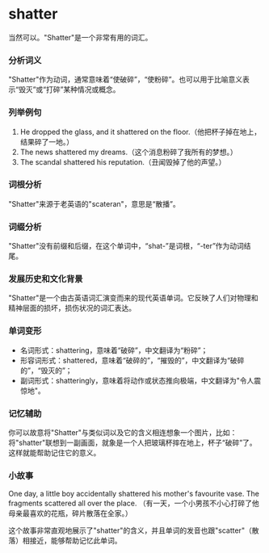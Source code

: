 # shatter

当然可以。"Shatter"是一个非常有用的词汇。

  

### 分析词义

  

"Shatter"作为动词，通常意味着“使破碎”，“使粉碎”。也可以用于比喻意义表示“毁灭”或“打碎”某种情况或概念。

  

### 列举例句

  

1.  He dropped the glass, and it shattered on the floor.（他把杯子掉在地上，结果碎了一地。）
2.  The news shattered my dreams.（这个消息粉碎了我所有的梦想。）
3.  The scandal shattered his reputation.（丑闻毁掉了他的声望。）

  

### 词根分析

  

"Shatter"来源于老英语的"scateran"，意思是“散播”。

  

### 词缀分析

  

"Shatter"没有前缀和后缀，在这个单词中，“shat-”是词根，“-ter”作为动词结尾。

  

### 发展历史和文化背景

  

"Shatter"是一个由古英语词汇演变而来的现代英语单词。它反映了人们对物理和精神层面的损坏，损伤状况的词汇表达。

  

### 单词变形

  

*   名词形式：shattering，意味着“破碎”，中文翻译为“粉碎”；
*   形容词形式：shattered，意味着“破碎的”，“摧毁的”，中文翻译为“破碎的”，“毁灭的”；
*   副词形式：shatteringly，意味着将动作或状态推向极端，中文翻译为"令人震惊地"。

  

### 记忆辅助

  

你可以故意将"Shatter"与类似词以及它的含义相连想象一个图片，比如：将"shatter"联想到一副画面，就象是一个人把玻璃杯摔在地上，杯子“破碎”了。这样就能帮助记住它的意义。

  

### 小故事

  

One day, a little boy accidentally shattered his mother's favourite vase. The fragments scattered all over the place. （有一天，一个小男孩不小心打碎了他母亲最喜欢的花瓶，碎片散落在全家。）

  

这个故事非常直观地展示了"shatter"的含义，并且单词的发音也跟"scatter"（散落）相接近，能够帮助记忆此单词。

